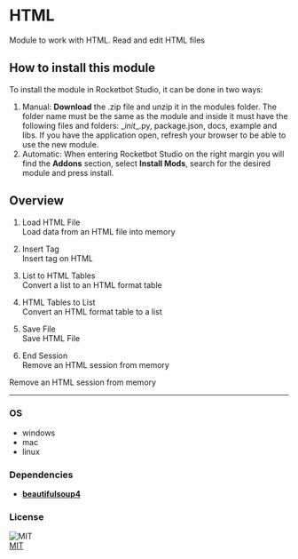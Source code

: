 # HTML
  
Module to work with HTML. Read and edit HTML files  



## How to install this module
  

To install the module in Rocketbot Studio, it can be done in two ways:
1. Manual: __Download__ the .zip file and unzip it in the modules folder. The folder name must be the same as the module and inside it must have the following files and folders: \__init__.py, package.json, docs, example and libs. If you have the application open, refresh your browser to be able to use the new module.
2. Automatic: When entering Rocketbot Studio on the right margin you will find the **Addons** section, select **Install Mods**, search for the desired module and press install.  



## Overview

1. Load HTML File  
Load data from an HTML file into memory

2. Insert Tag  
Insert tag on HTML

3. List to HTML Tables  
Convert a list to an HTML format table

4. HTML Tables to List  
Convert an HTML format table to a list

5. Save File  
Save HTML File


6. End Session  
Remove an HTML session from memory  

Remove an HTML session from memory  

----
### OS

- windows
- mac
- linux

### Dependencies
- [**beautifulsoup4**](https://pypi.org/project/beautifulsoup4/)

### License
  
![MIT](https://camo.githubusercontent.com/107590fac8cbd65071396bb4d04040f76cde5bde/687474703a2f2f696d672e736869656c64732e696f2f3a6c6963656e73652d6d69742d626c75652e7376673f7374796c653d666c61742d737175617265)  
[MIT](http://opensource.org/licenses/mit-license.ph)

